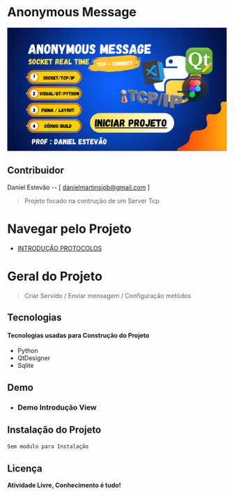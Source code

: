 <!-- Titulo do Projeto -->
# Anonymous Message
<!-- Logo do Projeto e Video  -->
[![](./Introdução%20aos%20Protocolos/1.png)](./Introdução%20aos%20Protocolos/FileCompacted.pdf)

## Contribuidor
Daniel Estevão -- [ danielmartinsjob@gmail.com ]

> Projeto focado na contrução de um Server Tcp

# Navegar pelo Projeto

- [INTRODUÇÃO PROTOCOLOS](./Introdução%20aos%20Protocolos/FileCompacted.pdf)

# Geral do Projeto
>Criar Servido / Enviar mensagem / Configuração metódos 

<!-- asa -->
## Tecnologias

#### Tecnologias usadas para Construção do Projeto

- Python
- QtDesigner
- Sqlite

## Demo
- ### Demo Introdução View


## Instalação do Projeto

```sh
Sem modulo para Instalação
```

## Licença


**Atividade Livre, Conhecimento é tudo!**